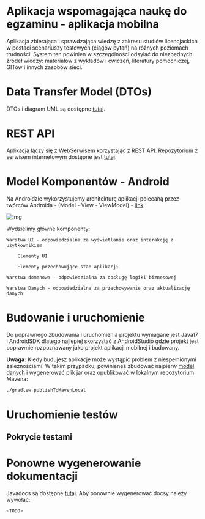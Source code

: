 # Aplikacja wspomagająca naukę do egzaminu - aplikacja mobilna

Aplikacja zbierająca i sprawdzająca wiedzę z zakresu studiów
licencjackich w postaci scenariuszy testowych (ciągów pytań)
na różnych poziomach trudności. System ten powinien w szczególności
odsyłać do niezbędnych źródeł wiedzy: materiałów z wykładów i ćwiczeń,
literatury pomocniczej, GITów i innych zasobów sieci.

# Data Transfer Model (DTOs)
DTOs i diagram UML są  dostępne [tutaj](https://gitlab-stud.elka.pw.edu.pl/bkrawcz1/pzsp2-22z-model).

# REST API
Aplikacja łączy się z WebSerwisem korzystając z REST API.
Repozytorium z serwisem internetowym dostępne jest [tutaj](https://gitlab-stud.elka.pw.edu.pl/bkrawcz1/pzsp2-22z-api).

# Model Komponentów - Android
Na Androidzie wykorzystujemy architekturę aplikacji polecaną przez twórców Androida - (Model - View - ViewModel) - [link](https://developer.android.com/topic/architecture): 

![img](https://upload.wikimedia.org/wikipedia/commons/8/87/MVVMPattern.png)

Wydzielimy główne komponenty:

    Warstwa UI - odpowiedzialna za wyświetlanie oraz interakcję z użytkownikiem

        Elementy UI

        Elementy przechowujące stan aplikacji

    Warstwa domenowa - odpowiedzialna za obsługę logiki biznesowej

    Warstwa Danych - odpowiedzialna za przechowywanie oraz aktualizację danych

# Budowanie i uruchomienie
Do poprawnego zbudowania i uruchomienia projektu wymagane jest Java17 i AndroidSDK dlatego najlepiej
skorzystać z AndroidStudio gdzie projekt jest poprawnie rozpoznawany jako projekt aplikacji mobilnej
i budowany.

**Uwaga:** Kiedy budujesz aplikacje może wystąpić problem z niespełnionymi zależnościami.
W takim przypadku, powinieneś zbudować najpierw [model danych](https://gitlab-stud.elka.pw.edu.pl/bkrawcz1/pzsp2-22z-model) i wygenerować plik jar oraz opublikować w lokalnym repozytorium Mavena:
```bash
./gradlew publishToMavenLocal
```

# Uruchomienie testów
<TODO>

## Pokrycie testami
<TODO>

# Ponowne wygenerowanie dokumentacji
Javadocs są dostępne [tutaj](./javadoc/index.html).
Aby ponownie wygenerować docsy należy wywołać:
```bash
<TODO>
```
